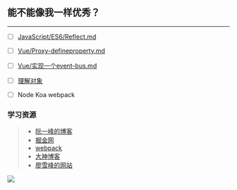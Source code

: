 ## 能不能像我一样优秀？

---

* [ ] [JavaScript/ES6/Reflect.md](/JavaScript/ES6/Reflect.md)

* [ ] [Vue/Proxy-defineproperty.md](/Vue/Proxy-defineproperty.md)

* [ ] [Vue/实现一个event-bus.md](/Vue/实现一个event-bus.md)

* [ ] [理解对象](#)

* [ ] Node Koa webpack

### 学习资源

> * [阮一峰的博客](http://www.ruanyifeng.com/blog/javascript/)
> * [掘金网](https://juejin.im/ "掘金")
> * [webpack](http://webpack.wuhaolin.cn/ "webpack")
> * [大神博客](http://www.cnblogs.com/pssp/)
> * [廖雪峰的网站](https://www.liaoxuefeng.com/)

![](http://ww3.sinaimg.cn/mw690/5eef6257gw1f7tfl42kwmg20aa0a7x6p.gif)

